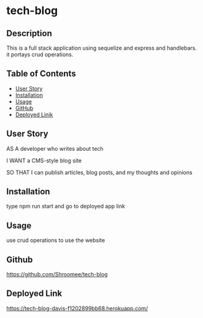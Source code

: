 # tech-blog


## Description

This is a full stack application using sequelize and express and handlebars. it portays crud operations. 

## Table of Contents

- [User Story](#user-story)
- [Installation](#installation)
- [Usage](#usage)
- [GitHub](#github)
- [Deployed Linik](#deployed-link)



## User Story


AS A developer who writes about tech


I WANT a CMS-style blog site


SO THAT I can publish articles, blog posts, and my thoughts and opinions


## Installation


type npm run start and go to deployed app link


## Usage

use crud operations to use the website

## Github

https://github.com/Shroomee/tech-blog


## Deployed Link

https://tech-blog-davis-f1202899bb68.herokuapp.com/